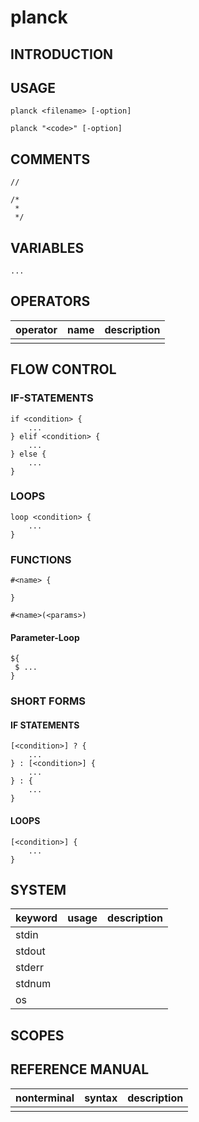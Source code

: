 # planck

## INTRODUCTION

## USAGE

```
planck <filename> [-option]
```
```
planck "<code>" [-option]
```

## COMMENTS

```
//
```

```
/*
 *
 */
```

## VARIABLES

```
...
```

## OPERATORS

| operator | name | description |
|----------|------|-------------|
|          |      |             |

## FLOW CONTROL

### IF-STATEMENTS

```
if <condition> {
    ...
} elif <condition> {
    ...
} else {
    ...
}
```

### LOOPS

```
loop <condition> {
    ...
}
```

### FUNCTIONS

```
#<name> {

}
```

```
#<name>(<params>)
```

#### Parameter-Loop

```
${
 $ ...   
}
```

### SHORT FORMS

#### IF STATEMENTS

```
[<condition>] ? {
    ...
} : [<condition>] {
    ...
} : {
    ...
}
```

#### LOOPS

```
[<condition>] {
    ...
}
```

## SYSTEM

| keyword | usage | description |
|---------|-------|-------------|
| stdin   |       |             |
| stdout  |       |             |
| stderr  |       |             |
| stdnum  |       |             |
| os      |       |             |

<!--
TODO: sowas wie: 
```kernel32 = os[WIN32API_OPTIONS] >>```
-->

## SCOPES



## REFERENCE MANUAL

| nonterminal | syntax | description |
|-------------|--------|-------------|
|             |        |             |
